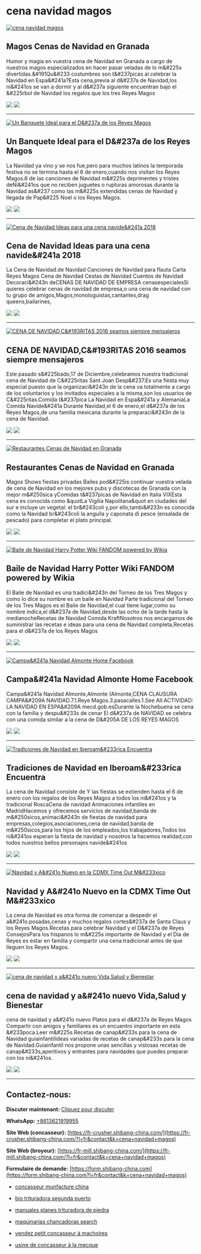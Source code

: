 # cena navidad magos

<a href="https://swt.shibang-china.com/?l=fr&img&k=cena+navidad+magos" target="_blank">![cena navidad magos](http://static.shibang-china.com/all-800x300/409.jpg)</a>

## Magos Cenas de Navidad en Granada
Humor y magia en vuestra cena de Navidad en Granada a cargo de nuestros magos especializados en hacer pasar veladas de lo m&#225s divertidas.&#191Qu&#233 costumbres son t&#237picas al celebrar la Navidad en Espa&#241a?Esta cena,previa al d&#237a de Navidad,los ni&#241os se van a dormir y al d&#237a siguiente encuentran bajo el &#225rbol de Navidad los regalos que los tres Reyes Magos


<a href="https://whatsapp.shibangsoft.com/WhatsApp.php" target="_blank" title="WhatsApp">![](http://static.shibang-china.com/icon/whatsapp.png)</a> <a href="https://swt.shibang-china.com/?l=fr&icon&k=cena+navidad+magos" target="_blank">![](http://static.shibang-china.com/icon/chat-fr.png)</a>

---

<a href="https://swt.shibang-china.com/?l=fr&img&k=cena+navidad+magos" target="_blank">![Un Banquete Ideal para el D&#237a de los Reyes Magos](http://static.shibang-china.com/all-800x300/758.jpg)</a>

## Un Banquete Ideal para el D&#237a de los Reyes Magos
La Navidad ya vino y se nos fue,pero para muchos latinos la temporada festiva no se termina hasta el 6 de enero,cuando nos visitan los Reyes Magos.6 de las canciones de Navidad m&#225s deprimentes y tristes deNi&#241os que no reciben juguetes o rupturas amorosas durante la Navidad as&#237 como las m&#225s extendidas cenas de Navidad y llegada de Pap&#225 Noel o los Reyes Magos.


<a href="https://whatsapp.shibangsoft.com/WhatsApp.php" target="_blank" title="WhatsApp">![](http://static.shibang-china.com/icon/whatsapp.png)</a> <a href="https://swt.shibang-china.com/?l=fr&icon&k=cena+navidad+magos" target="_blank">![](http://static.shibang-china.com/icon/chat-fr.png)</a>

---

<a href="https://swt.shibang-china.com/?l=fr&img&k=cena+navidad+magos" target="_blank">![Cena de Navidad Ideas para una cena navide&#241a 2018](http://static.shibang-china.com/all-800x300/82.jpg)</a>

## Cena de Navidad Ideas para una cena navide&#241a 2018
La Cena de Navidad.de Navidad Canciones de Navidad para flauta Carta Reyes Magos Cena de Navidad Cestas de Navidad Cuentos de Navidad Decoraci&#243n deCENAS DE NAVIDAD DE EMPRESA cenasespecialesSi quieres celebrar cenas de navidad de empresa,o una cena de navidad con tu grupo de amigos,Magos,monologuistas,cantantes,drag queens,bailarines,


<a href="https://whatsapp.shibangsoft.com/WhatsApp.php" target="_blank" title="WhatsApp">![](http://static.shibang-china.com/icon/whatsapp.png)</a> <a href="https://swt.shibang-china.com/?l=fr&icon&k=cena+navidad+magos" target="_blank">![](http://static.shibang-china.com/icon/chat-fr.png)</a>

---

<a href="https://swt.shibang-china.com/?l=fr&img&k=cena+navidad+magos" target="_blank">![CENA DE NAVIDAD,C&#193RITAS 2016 seamos siempre mensajeros](http://static.shibang-china.com/all-800x300/39.jpg)</a>

## CENA DE NAVIDAD,C&#193RITAS 2016 seamos siempre mensajeros
Este pasado s&#225bado,17 de Diciembre,celebramos nuestra tradicional cena de Navidad de C&#225ritas Sant Joan Desp&#237.Es una fiesta muy especial puesto que la organizaci&#243n de la cena va totalmente a cargo de los voluntarios y los invitados especiales a la misma,son los usuarios de C&#225ritas.Comida t&#237pica La Navidad en Espa&#241a y AlemaniaLa Comida Navide&#241a Durante Navidad,el 6 de enero,el d&#237a de los Reyes Magos,de una familia mexicana durante la preparaci&#243n de la cena de Navidad.


<a href="https://whatsapp.shibangsoft.com/WhatsApp.php" target="_blank" title="WhatsApp">![](http://static.shibang-china.com/icon/whatsapp.png)</a> <a href="https://swt.shibang-china.com/?l=fr&icon&k=cena+navidad+magos" target="_blank">![](http://static.shibang-china.com/icon/chat-fr.png)</a>

---

<a href="https://swt.shibang-china.com/?l=fr&img&k=cena+navidad+magos" target="_blank">![Restaurantes Cenas de Navidad en Granada](http://static.shibang-china.com/all-800x300/270.jpg)</a>

## Restaurantes Cenas de Navidad en Granada
Magos Shows fiestas privadas Bailes pod&#225is continuar vuestra velada de cena de Navidad en los mejores pubs y discotecas de Granada con la mejor m&#250sica yComidas t&#237picas de Navidad en Italia VIXEsta cena es conocida como &quotLa Vigilia Napolitana&quot en ciudades del sur e incluye un vegetal: el br&#243coli y,por ello,tambi&#233n es conocida como la Navidad br&#243coli la anguila y caponata di pesce (ensalada de pescado) para completar el plato principal.


<a href="https://whatsapp.shibangsoft.com/WhatsApp.php" target="_blank" title="WhatsApp">![](http://static.shibang-china.com/icon/whatsapp.png)</a> <a href="https://swt.shibang-china.com/?l=fr&icon&k=cena+navidad+magos" target="_blank">![](http://static.shibang-china.com/icon/chat-fr.png)</a>

---

<a href="https://swt.shibang-china.com/?l=fr&img&k=cena+navidad+magos" target="_blank">![Baile de Navidad Harry Potter Wiki FANDOM powered by Wikia](http://static.shibang-china.com/all-800x300/1529.jpg)</a>

## Baile de Navidad Harry Potter Wiki FANDOM powered by Wikia
El Baile de Navidad es una tradici&#243n del Torneo de los Tres Magos y como lo dice su nombre es un baile en Navidad Parte tradicional del Torneo de los Tres Magos es el Baile de Navidad,el cual tiene lugar,como su nombre indica,el d&#237a de Navidad,desde las ocho de la tarde hasta la medianocheRecetas de Navidad Comida KraftNosotros nos encargamos de suministrar las recetas e ideas para una cena de Navidad completa,Recetas para el d&#237a de los Reyes Magos


<a href="https://whatsapp.shibangsoft.com/WhatsApp.php" target="_blank" title="WhatsApp">![](http://static.shibang-china.com/icon/whatsapp.png)</a> <a href="https://swt.shibang-china.com/?l=fr&icon&k=cena+navidad+magos" target="_blank">![](http://static.shibang-china.com/icon/chat-fr.png)</a>

---

<a href="https://swt.shibang-china.com/?l=fr&img&k=cena+navidad+magos" target="_blank">![Campa&#241a Navidad Almonte Home Facebook](http://static.shibang-china.com/all-800x300/893.jpg)</a>

## Campa&#241a Navidad Almonte Home Facebook
Campa&#241a Navidad Almonte,Almonte (Almonte,CENA CLAUSURA CAMPA&#209A NAVIDAD.7.1.Reye Magos.3.pasacalles.1.See All.ACTIVIDAD: LA NAVIDAD EN ESPA&#209A mecd.gob.esDurante la Nochebuena se cena con la familia y despu&#233s de cenar El d&#237a de NAVIDAD se celebra con una comida similar a la cena de D&#205A DE LOS REYES MAGOS


<a href="https://whatsapp.shibangsoft.com/WhatsApp.php" target="_blank" title="WhatsApp">![](http://static.shibang-china.com/icon/whatsapp.png)</a> <a href="https://swt.shibang-china.com/?l=fr&icon&k=cena+navidad+magos" target="_blank">![](http://static.shibang-china.com/icon/chat-fr.png)</a>

---

<a href="https://swt.shibang-china.com/?l=fr&img&k=cena+navidad+magos" target="_blank">![Tradiciones de Navidad en Iberoam&#233rica Encuentra](http://static.shibang-china.com/all-800x300/800.jpg)</a>

## Tradiciones de Navidad en Iberoam&#233rica Encuentra
La cena de Navidad consiste de Y las fiestas se extienden hasta el 6 de enero con los regalos de los Reyes Magos a todos los ni&#241os y la tradicional RoscaCena de navidad Animaciones infantiles en MadridHacemos y ofrecemos servicios de navidad,banda de m&#250sicos,animaci&#243n de fiestas de navidad para empresas,colegios,asociaciones,cena de navidad,banda de m&#250sicos,para los hijos de los empleados,los trabajadores,Todos los ni&#241os esperan la fiesta de navidad y nosotros la hacemos realidad,con todos nuestros bellos personajes navide&#241os


<a href="https://whatsapp.shibangsoft.com/WhatsApp.php" target="_blank" title="WhatsApp">![](http://static.shibang-china.com/icon/whatsapp.png)</a> <a href="https://swt.shibang-china.com/?l=fr&icon&k=cena+navidad+magos" target="_blank">![](http://static.shibang-china.com/icon/chat-fr.png)</a>

---

<a href="https://swt.shibang-china.com/?l=fr&img&k=cena+navidad+magos" target="_blank">![Navidad y A&#241o Nuevo en la CDMX Time Out M&#233xico](http://static.shibang-china.com/all-800x300/910.jpg)</a>

## Navidad y A&#241o Nuevo en la CDMX Time Out M&#233xico
La cena de Navidad es otra forma de comenzar a despedir el a&#241o.posadas,cenas y muchos regalos cortes&#237a de Santa Claus y los Reyes Magos.Recetas para celebrar Navidad y el D&#237a de Reyes ConsejosPara los hispanos lo m&#225s importante de Navidad y el Dia de Reyes es estar en familia y compartir una cena tradicional antes de que lleguen los Reyes Magos.


<a href="https://whatsapp.shibangsoft.com/WhatsApp.php" target="_blank" title="WhatsApp">![](http://static.shibang-china.com/icon/whatsapp.png)</a> <a href="https://swt.shibang-china.com/?l=fr&icon&k=cena+navidad+magos" target="_blank">![](http://static.shibang-china.com/icon/chat-fr.png)</a>

---

<a href="https://swt.shibang-china.com/?l=fr&img&k=cena+navidad+magos" target="_blank">![cena de navidad y a&#241o nuevo Vida,Salud y Bienestar](http://static.shibang-china.com/all-800x300/972.jpg)</a>

## cena de navidad y a&#241o nuevo Vida,Salud y Bienestar
cena de navidad y a&#241o nuevo Platos para el d&#237a de Reyes Magos Compartir con amigos y familiares es un encuentro importante en esta &#233poca.Leer m&#225s.Recetas de canap&#233s para la cena de Navidad guiainfantilIdeas variadas de recetas de canap&#233s para la cena de Navidad.Guiainfantil nos propone unas sencillas y vistosas recetas de canap&#233s,aperitivos y entrantes para navidades que puedes preparar con los ni&#241os.


<a href="https://whatsapp.shibangsoft.com/WhatsApp.php" target="_blank" title="WhatsApp">![](http://static.shibang-china.com/icon/whatsapp.png)</a> <a href="https://swt.shibang-china.com/?l=fr&icon&k=cena+navidad+magos" target="_blank">![](http://static.shibang-china.com/icon/chat-fr.png)</a>

---
## Contactez-nous:

**Discuter maintenant:** [Cliquez pour discuter](https://swt.shibang-china.com?l=fr&contact&k=cena+navidad+magos)

**WhatsApp:**  [+8613621919955](https://whatsapp.shibangsoft.com/WhatsApp.php)

**Site Web (concasseur):** [https://fr-crusher.shibang-china.com/](https://fr-crusher.shibang-china.com/?l=fr&contact&k=cena+navidad+magos)

**Site Web (broyeur):** [https://fr-mill.shibang-china.com/](https://fr-mill.shibang-china.com/?l=fr&contact&k=cena+navidad+magos)

**Formulaire de demande:** [https://form.shibang-china.com](https://form.shibang-china.com?l=fr&contact&k=cena+navidad+magos)

* [concasseur munfacture china](../65/concasseur%20munfacture%20china.md)

* [bio trituradora segunda puerto](../62/bio%20trituradora%20segunda%20puerto.md)

* [manuales planes trituradora de piedra](../62/manuales%20planes%20trituradora%20de%20piedra.md)

* [maquinarias chancadoras search](../63/maquinarias%20chancadoras%20search.md)

* [vendez petit concasseur à machoires](../65/vendez%20petit%20concasseur%20%C3%A0%20machoires.md)

* [usine de concasseur à la mecque](../65/usine%20de%20concasseur%20%C3%A0%20la%20mecque.md)
